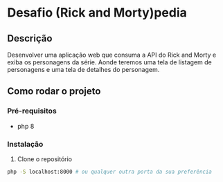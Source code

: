 # Desafio (Rick and Morty)pedia

## Descrição

Desenvolver uma aplicação web que consuma a API do Rick and Morty e exiba os personagens da série.
Aonde teremos uma tela de listagem de personagens e uma tela de detalhes do personagem.

## Como rodar o projeto

### Pré-requisitos

- php 8

### Instalação

1. Clone o repositório 

```sh
php -S localhost:8000 # ou qualquer outra porta da sua preferência
```
